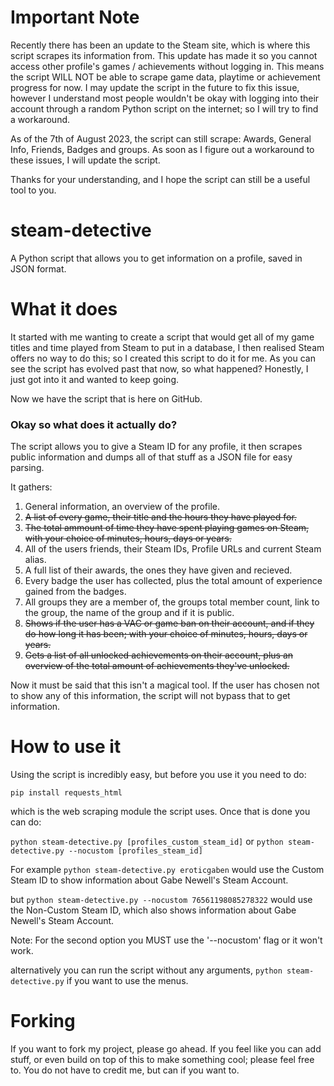 # Important Note
Recently there has been an update to the Steam site, which is where this script scrapes its information from. This update has made it so you cannot access other profile's games / achievements without logging in. This means the script WILL NOT be able to scrape game data, playtime or achievement progress for now. I may update the script in the future to fix this issue, however I understand most people wouldn't be okay with logging into their account through a random Python script on the internet; so I will try to find a workaround.

As of the 7th of August 2023, the script can still scrape: Awards, General Info, Friends, Badges and groups. As soon as I figure out a workaround to these issues, I will update the script.

Thanks for your understanding, and I hope the script can still be a useful tool to you.

# steam-detective
A Python script that allows you to get information on a profile, saved in JSON format.

# What it does
It started with me wanting to create a script that would get all of my game titles and time played from Steam to put in a database, I then realised Steam offers no way to do this; so I created this script to do it for me. As you can see the script has evolved past that now, so what happened? Honestly, I just got into it and wanted to keep going.

Now we have the script that is here on GitHub.

<h3>Okay so what does it actually do?</h3>
The script allows you to give a Steam ID for any profile, it then scrapes public information and dumps all of that stuff as a JSON file for easy parsing.

It gathers:

1. General information, an overview of the profile.
2. ~~A list of every game, their title and the hours they have played for.~~
3. ~~The total ammount of time they have spent playing games on Steam, with your choice of minutes, hours, days or years.~~
4. All of the users friends, their Steam IDs, Profile URLs and current Steam alias.
5. A full list of their awards, the ones they have given and recieved.
6. Every badge the user has collected, plus the total amount of experience gained from the badges.
7. All groups they are a member of, the groups total member count, link to the group, the name of the group and if it is public.
8. ~~Shows if the user has a VAC or game ban on their account, and if they do how long it has been; with your choice of minutes, hours, days or years.~~
9. ~~Gets a list of all unlocked achievements on their account, plus an overview of the total amount of achievements they've unlocked.~~

Now it must be said that this isn't a magical tool. If the user has chosen not to show any of this information, the script will not bypass that to get information.

# How to use it
Using the script is incredibly easy, but before you use it you need to do:

`pip install requests_html`

which is the web scraping module the script uses. Once that is done you can do:

`python steam-detective.py [profiles_custom_steam_id]` or `python steam-detective.py --nocustom [profiles_steam_id]`

For example `python steam-detective.py eroticgaben` would use the Custom Steam ID to show information about Gabe Newell's Steam Account.

but `python steam-detective.py --nocustom 76561198085278322` would use the Non-Custom Steam ID, which also shows information about Gabe Newell's Steam Account.

Note: For the second option you MUST use the '--nocustom' flag or it won't work.

alternatively you can run the script without any arguments, `python steam-detective.py` if you want to use the menus.

# Forking
If you want to fork my project, please go ahead. If you feel like you can add stuff, or even build on top of this to make something cool; please feel free to. You do not have to credit me, but can if you want to.
